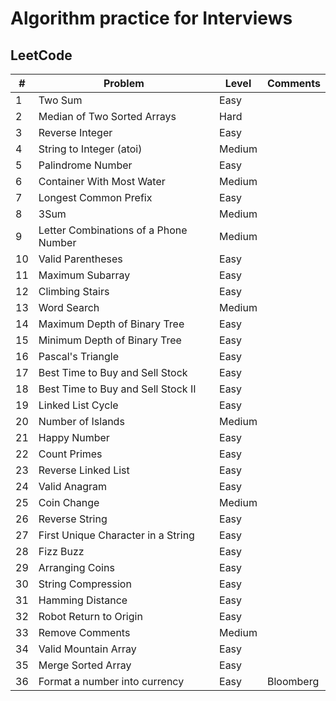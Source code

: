 # Algorithm practice for Interviews

## LeetCode

| # | Problem | Level | Comments |
|---|---------|-------|----------|
| 1 | Two Sum | Easy | |
| 2 | Median of Two Sorted Arrays | Hard | |
| 3 | Reverse Integer | Easy | |
| 4 | String to Integer (atoi) |  Medium | |
| 5 | Palindrome Number |  Easy | |
| 6 | Container With Most Water |  Medium | |
| 7 | Longest Common Prefix |  Easy | |
| 8 | 3Sum |  Medium | |
| 9 | Letter Combinations of a Phone Number |  Medium | |
| 10 | Valid Parentheses |  Easy | |
| 11 | Maximum Subarray |  Easy | |
| 12 | Climbing Stairs |  Easy | |
| 13 | Word Search |  Medium | |
| 14 | Maximum Depth of Binary Tree |  Easy | |
| 15 | Minimum Depth of Binary Tree |  Easy | |
| 16 | Pascal's Triangle |  Easy | |
| 17 | Best Time to Buy and Sell Stock |  Easy | |
| 18 | Best Time to Buy and Sell Stock II |  Easy | |
| 19 | Linked List Cycle |  Easy | |
| 20 | Number of Islands |  Medium | |
| 21 | Happy Number |  Easy | |
| 22 | Count Primes |  Easy | |
| 23 | Reverse Linked List |  Easy | |
| 24 | Valid Anagram |  Easy | |
| 25 | Coin Change |  Medium | |
| 26 | Reverse String |  Easy | |
| 27 | First Unique Character in a String |  Easy | |
| 28 | Fizz Buzz |  Easy | |
| 29 | Arranging Coins |  Easy | |
| 30 | String Compression |  Easy | |
| 31 | Hamming Distance |  Easy | |
| 32 | Robot Return to Origin |  Easy | |
| 33 | Remove Comments |  Medium | |
| 34 | Valid Mountain Array | Easy | |
| 35 | Merge Sorted Array | Easy | |
| 36 | Format a number into currency | Easy | Bloomberg | 

